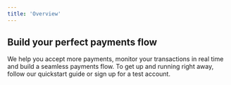 ```yaml
---
title: 'Overview'
---
```


## Build your perfect payments flow

We help you accept more payments, monitor your transactions in real time and build a seamless payments flow. To get up and running right away, follow our quickstart guide or sign up for a test account.
